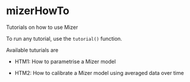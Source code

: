 # mizerHowTo
Tutorials on how to use Mizer

To run any tutorial, use the `tutorial()` function.

Available tuturials are

- HTM1: How to parametrise a Mizer model

- HTM2: How to calibrate a Mizer model using averaged data over time
